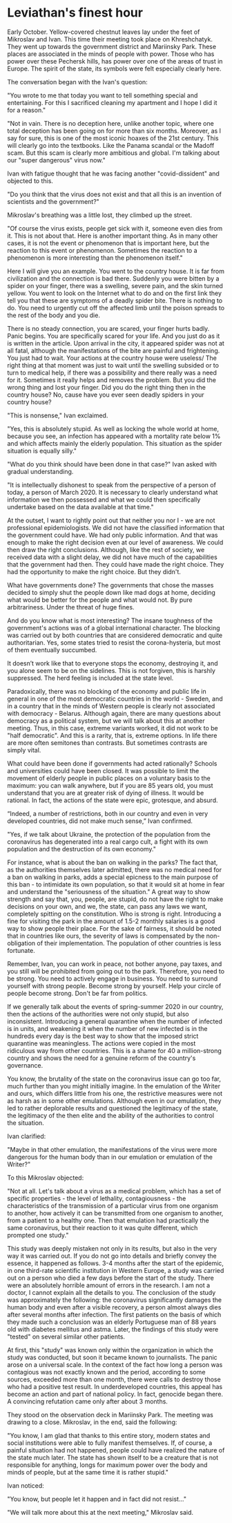# Leviathan's finest hour
Early October. Yellow-covered chestnut leaves lay under the feet of Mikroslav and Ivan. This time their meeting took place on Khreshchatyk. They went up towards the government district and Mariinsky Park. These places are associated in the minds of people with power. Those who has power over these Pechersk hills, has power over one of the areas of trust in Europe. The spirit of the state, its symbols were felt especially clearly here.

The conversation began with the Ivan's question:

"You wrote to me that today you want to tell something special and entertaining. For this I sacrificed cleaning my apartment and I hope I did it for a reason."

"Not in vain. There is no deception here, unlike another topic, where one total deception has been going on for more than six months. Moreover, as I say for sure, this is one of the most iconic hoaxes of the 21st century. This will clearly go into the textbooks. Like the Panama scandal or the Madoff scam. But this scam is clearly more ambitious and global. I'm talking about our "super dangerous" virus now."

Ivan with fatigue thought that he was facing another "covid-dissident" and objected to this.

"Do you think that the virus does not exist and that all this is an invention of scientists and the government?"

Mikroslav's breathing was a little lost, they climbed up the street.

"Of course the virus exists, people get sick with it, someone even dies from it. This is not about that. Here is another important thing. As in many other cases, it is not the event or phenomenon that is important here, but the reaction to this event or phenomenon. Sometimes the reaction to a phenomenon is more interesting than the phenomenon itself."

Here I will give you an example. You went to the country house. It is far from civilization and the connection is bad there. Suddenly you were bitten by a spider on your finger, there was a swelling, severe pain, and the skin turned yellow. You went to look on the Internet what to do and on the first link they tell you that these are symptoms of a deadly spider bite. There is nothing to do. You need to urgently cut off the affected limb until the poison spreads to the rest of the body and you die.

There is no steady connection, you are scared, your finger hurts badly. Panic begins. You are specifically scared for your life. And you just do as it is written in the article. Upon arrival in the city, it appeared spider was not at all fatal, although the manifestations of the bite are painful and frightening. You just had to wait. Your actions at the country house were useless/ The right thing at that moment was just to wait until the swelling subsided or to turn to medical help, if there was a possibility and there really was a need for it. Sometimes it really helps and removes the problem. But you did the wrong thing and lost your finger. Did you do the right thing then in the country house? No, cause have you ever seen  deadly spiders in your country house?

"This is nonsense," Ivan exclaimed.

"Yes, this is absolutely stupid. As well as locking the whole world at home, because you see, an infection has appeared with a mortality rate below 1% and which affects mainly the elderly population. This situation as the spider situation is equally silly."

"What do you think should have been done in that case?" Ivan asked with gradual understanding.

"It is intellectually dishonest to speak from the perspective of a person of today, a person of March 2020. It is necessary to clearly understand what information we then possessed and what we could then specifically undertake based on the data available at that time."

At the outset, I want to rightly point out that neither you nor I - we are not professional epidemiologists. We did not have the classified information that the government could have. We had only public information. And that was enough to make the right decision even at our level of awareness. We could then draw the right conclusions. Although, like the rest of society, we received data with a slight delay, we did not have much of the capabilities that the government had then. They could have made the right choice. They had the opportunity to make the right choice. But they didn't.

What have governments done? The governments that chose the masses decided to simply shut the people down like mad dogs at home, deciding what would be better for the people and what would not. By pure arbitrariness. Under the threat of huge fines.

And do you know what is most interesting? The insane toughness of the government's actions was of a global international character. The blocking was carried out by both countries that are considered democratic and quite authoritarian. Yes, some states tried to resist the corona-hysteria, but most of them eventually succumbed.

It doesn’t work like that to everyone stops the economy, destroying it, and you alone seem to be on the sidelines. This is not forgiven, this is harshly suppressed. The herd feeling is included at the state level.

Paradoxically, there was no blocking of the economy and public life in general in one of the most democratic countries in the world - Sweden, and in a country that in the minds of Western people is clearly not associated with democracy - Belarus. Although again, there are many questions about democracy as a political system, but we will talk about this at another meeting. Thus, in this case, extreme variants worked, it did not work to be "half democratic". And this is a rarity, that is, extreme options. In life there are more often semitones than contrasts. But sometimes contrasts are simply vital.

What could have been done if governments had acted rationally? Schools and universities could have been closed. It was possible to limit the movement of elderly people in public places on a voluntary basis to the maximum: you can walk anywhere, but if you are 85 years old, you must understand that you are at greater risk of dying of illness. It would be rational. In fact, the actions of the state were epic, grotesque, and absurd.

“Indeed, a number of restrictions, both in our country and even in very developed countries, did not make much sense,” Ivan confirmed.

"Yes, if we talk about Ukraine, the protection of the population from the coronavirus has degenerated into a real cargo cult, a fight with its own population and the destruction of its own economy."

For instance, what is about the ban on walking in the parks? The fact that, as the authorities themselves later admitted, there was no medical need for a ban on walking in parks, adds a special epicness to the main purpose of this ban - to intimidate its own population, so that it would sit at home in fear and understand the "seriousness of the situation." A great way to show strength and say that, you, people, are stupid, do not have the right to make decisions on your own, and we, the state, can pass any laws we want, completely spitting on the constitution. Who is strong is right. Introducing a fine for visiting the park in the amount of 1.5-2 monthly salaries is a good way to show people their place. For the sake of fairness, it should be noted that in countries like ours, the severity of laws is compensated by the non-obligation of their implementation. The population of other countries is less fortunate.

Remember, Ivan, you can work in peace, not bother anyone, pay taxes, and you still will be prohibited from going out to the park. Therefore, you need to be strong. You need to actively engage in business. You need to surround yourself with strong people. Become strong by yourself. Help your circle of people become strong. Don't be far from politics.

If we generally talk about the events of spring-summer 2020 in our country, then the actions of the authorities were not only stupid, but also inconsistent. Introducing a general quarantine when the number of infected is in units, and weakening it when the number of new infected is in the hundreds every day is the best way to show that the imposed strict quarantine was meaningless. The actions were copied in the most ridiculous way from other countries. This is a shame for 40 a million-strong country and shows the need for a genuine reform of the country's governance.

You know, the brutality of the state on the coronavirus issue can go too far, much further than you might initially imagine. In the emulation of the Writer and ours, which differs little from his one, the restrictive measures were not as harsh as in some other emulations. Although even in our emulation, they led to rather deplorable results and questioned the legitimacy of the state, the legitimacy of the then elite and the ability of the authorities to control the situation.

Ivan clarified:

"Maybe in that other emulation, the manifestations of the virus were more dangerous for the human body than in our emulation or emulation of the Writer?"

To this Mikroslav objected:

"Not at all. Let's talk about a virus as a medical problem, which has a set of specific properties - the level of lethality, contagiousness - the characteristics of the transmission of a particular virus from one organism to another, how actively it can be transmitted from one organism to another, from a patient to a healthy one. Then that emulation had practically the same coronavirus, but their reaction to it was quite different, which prompted one study."

This study was deeply mistaken not only in its results, but also in the very way it was carried out. If you do not go into details and briefly convey the essence, it happened as follows. 3-4 months after the start of the epidemic, in one third-rate scientific institution in Western Europe, a study was carried out on a person who died a few days before the start of the study. There were an absolutely horrible amount of errors in the research. I am not a doctor, I cannot explain all the details to you. The conclusion of the study was approximately the following: the coronavirus significantly damages the human body and even after a visible recovery, a person almost always dies after several months after infection. The first patients on the basis of which they made such a conclusion was an elderly Portuguese man of 88 years old with diabetes mellitus and astma. Later, the findings of this study were "tested" on several similar other patients.

At first, this "study" was known only within the organization in which the study was conducted, but soon it became known to journalists. The panic arose on a universal scale. In the context of the fact how long a person was contagious was not exactly known and the period, according to some sources, exceeded more than one month, there were calls to destroy those who had a positive test result. In underdeveloped countries, this appeal has become an action and part of national policy. In fact, genocide began there. A convincing refutation came only after about 3 months.

They stood on the observation deck in Mariinsky Park. The meeting was drawing to a close. Mikroslav, in the end, said the following: 

"You know, I am glad that thanks to this entire story, modern states and social institutions were able to fully manifest themselves. If, of course, a painful situation had not happened, people could have realized the nature of the state much later. The state has shown itself to be a creature that is not responsible for anything, longs for maximum power over the body and minds of people, but at the same time it is rather stupid."

Ivan noticed:

"You know, but people let it happen and in fact did not resist..."

"We will talk more about this at the next meeting," Mikroslav said.
